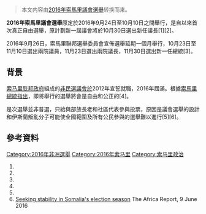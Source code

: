 > 本文内容由[2016年索馬里議會選舉](https://zh.wikipedia.org/wiki/2016年索馬里議會選舉)转换而来。


**2016年索馬里議會選舉**原定於2016年9月24日至10月10日之間舉行，是自以來首次真正自由選舉，原計劃新一屆議會將於10月30日選出新任議長\[1\]\[2\]。

2016年9月26日，索馬里聯邦選舉委員會宣佈選舉延期一個月舉行，10月23日至11月10日選出兩院議員，11月23日選出兩院議長，11月30日選出新一任總統\[3\]。

## 背景

[索马里联邦政府](../Page/索马里联邦政府.md "wikilink")組成的[非民選議會於](../Page/索马里联邦议会.md "wikilink")2012年宣誓就職，2016年屆滿。根據[索馬里總統指出](https://zh.wikipedia.org/wiki/索馬里總統 "wikilink")，即將舉行的選舉將會是自由和公正的\[4\]。

是次選舉並非普選，只給與部族長老和社區代表參與投票，原因是議會選舉的設計和伊斯蘭叛亂分子可能使全國範圍及所有公民參與的選舉難以進行\[5\]\[6\]。

## 參考資料

[Category:2016年非洲選舉](https://zh.wikipedia.org/wiki/Category:2016年非洲選舉 "wikilink") [Category:2016年索马里](https://zh.wikipedia.org/wiki/Category:2016年索马里 "wikilink") [Category:索马里政治](https://zh.wikipedia.org/wiki/Category:索马里政治 "wikilink")

1.
2.
3.
4.
5.
6.  [Seeking stability in Somalia's election season](http://www.theafricareport.com/East-Horn-Africa/seeking-stability-in-somalias-election-season.html) The Africa Report, 9 June 2016